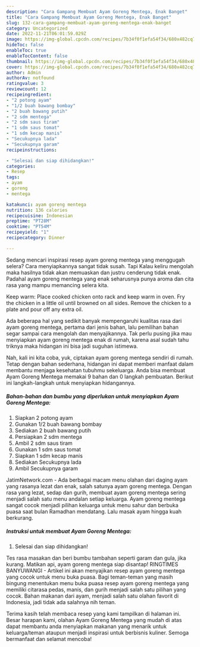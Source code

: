 ```yaml
---
description: "Cara Gampang Membuat Ayam Goreng Mentega, Enak Banget"
title: "Cara Gampang Membuat Ayam Goreng Mentega, Enak Banget"
slug: 132-cara-gampang-membuat-ayam-goreng-mentega-enak-banget
category: Uncategorized
date: 2022-11-21T06:01:59.029Z
image: https://img-global.cpcdn.com/recipes/7b34f0f1efa54f34/680x482cq70/ayam-goreng-mentega-foto-resep-utama.jpg
hideToc: false
enableToc: true
enableTocContent: false
thumbnail: https://img-global.cpcdn.com/recipes/7b34f0f1efa54f34/680x482cq70/ayam-goreng-mentega-foto-resep-utama.jpg
cover: https://img-global.cpcdn.com/recipes/7b34f0f1efa54f34/680x482cq70/ayam-goreng-mentega-foto-resep-utama.jpg
author: Admin
authorAv: notfound
ratingvalue: 3
reviewcount: 12
recipeingredient:
- "2 potong ayam"
- "1/2 buah bawang bombay"
- "2 buah bawang putih"
- "2 sdm mentega"
- "2 sdm saus tiram"
- "1 sdm saus tomat"
- "1 sdm kecap manis"
- "Secukupnya lada"
- "Secukupnya garam"
recipeinstructions:

- "Selesai dan siap dihidangkan!"
categories:
- Resep
tags:
- ayam
- goreng
- mentega

katakunci: ayam goreng mentega 
nutrition: 136 calories
recipecuisine: Indonesian
preptime: "PT28M"
cooktime: "PT54M"
recipeyield: "1"
recipecategory: Dinner

---
```



Sedang mencari inspirasi resep ayam goreng mentega yang menggugah selera? Cara menyiapkannya sangat tidak susah. Tapi Kalau keliru mengolah maka hasilnya tidak akan memuaskan dan justru cenderung tidak enak. Padahal ayam goreng mentega yang enak seharusnya punya aroma dan cita rasa yang mampu memancing selera kita.


Keep warm: Place cooked chicken onto rack and keep warm in oven. Fry the chicken in a little oil until browned on all sides. Remove the chicken to a plate and pour off any extra oil.

Ada beberapa hal yang sedikit banyak mempengaruhi kualitas rasa dari ayam goreng mentega, pertama dari jenis bahan, lalu pemilihan bahan segar sampai cara mengolah dan menyajikannya. Tak perlu pusing jika mau menyiapkan ayam goreng mentega enak di rumah, karena asal sudah tahu triknya maka hidangan ini bisa jadi suguhan istimewa.


Nah, kali ini kita coba, yuk, ciptakan ayam goreng mentega sendiri di rumah. Tetap dengan bahan sederhana, hidangan ini dapat memberi manfaat dalam membantu menjaga kesehatan tubuhmu sekeluarga. Anda bisa membuat Ayam Goreng Mentega memakai 9 bahan dan 0 langkah pembuatan. Berikut ini langkah-langkah untuk menyiapkan hidangannya.

<!--inarticleads1-->

##### Bahan-bahan dan bumbu yang diperlukan untuk menyiapkan Ayam Goreng Mentega:

1. Siapkan 2 potong ayam
1. Gunakan 1/2 buah bawang bombay
1. Sediakan 2 buah bawang putih
1. Persiapkan 2 sdm mentega
1. Ambil 2 sdm saus tiram
1. Gunakan 1 sdm saus tomat
1. Siapkan 1 sdm kecap manis
1. Sediakan Secukupnya lada
1. Ambil Secukupnya garam


JatimNetwork.com - Ada berbagai macam menu olahan dari daging ayam yang rasanya lezat dan enak, salah satunya ayam goreng mentega. Dengan rasa yang lezat, sedap dan gurih, membuat ayam goreng mentega sering menjadi salah satu menu andalan setiap keluarga. Ayam goreng mentega sangat cocok menjadi pilihan keluarga untuk menu sahur dan berbuka puasa saat bulan Ramadhan mendatang. Lalu masak ayam hingga kuah berkurang. 

<!--inarticleads2-->

##### Instruksi untuk membuat Ayam Goreng Mentega:


1. Selesai dan siap dihidangkan!

Tes rasa masakan dan beri bumbu tambahan seperti garam dan gula, jika kurang. Matikan api, ayam goreng mentega siap disantap! RINGTIMES BANYUWANGI - Artikel ini akan menyajikan resep ayam goreng mentega yang cocok untuk menu buka puasa. Bagi teman-teman yang masih bingung menentukan menu buka puasa resep ayam goreng mentega yang memiliki citarasa pedas, manis, dan gurih menjadi salah satu pilihan yang cocok. Bahan makanan dari ayam, menjadi salah satu olahan favorit di Indonesia, jadi tidak ada salahnya nih teman. 

Terima kasih telah membaca resep yang kami tampilkan di halaman ini. Besar harapan kami, olahan Ayam Goreng Mentega yang mudah di atas dapat membantu anda menyiapkan makanan yang menarik untuk keluarga/teman ataupun menjadi inspirasi untuk berbisnis kuliner. Semoga bermanfaat dan selamat mencoba!
